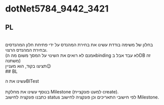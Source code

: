# dotNet5784_9442_3421
## PL <br/>
 
 <br/>
 בחלון של משימה בודדת עשינו את בחירת המהנדס על ידי פתיחת חלון המהנדסים ובחירת המהנדס הרצוי. 
  <br/>
 (אמנם לא רואים את השינוי על המסך משום מה הbinding  לא עבד אבל בDB זה משתנה)
 <br/>
 תציצו בקוד, הוא מעניין😉
  <br/>
 ## BL
 <br/>
 
 עשינו את הBlTest  
  <br/>
 בנוסף עשינו את מחלקת Milestone (למעט פונקציית create).
  <br/>
כתבנו פונקציה לחישוב status לפי חישובי התאריכים וכן פונקציה לחישוב Milestone.
 <br/>
 


